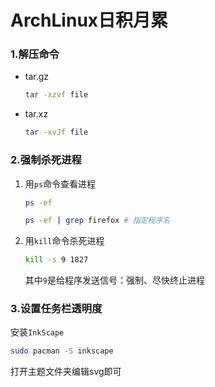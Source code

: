 # ArchLinux日积月累

### 1.解压命令

* tar.gz

  ```bash
  tar -xzvf file
  ```

* tar.xz

  ```bash
  tar -xvJf file
  ```

### 2.强制杀死进程

1. 用`ps`命令查看进程

   ```bash
   ps -ef
   ```

   ```bash
   ps -ef | grep firefox # 指定程序名
   ```

2. 用`kill`命令杀死进程

   ```bash
   kill -s 9 1827
   ```

   其中`9`是给程序发送信号：强制、尽快终止进程

### 3.设置任务栏透明度

安装`InkScape`

```bash
sudo pacman -S inkscape
```

打开主题文件夹编辑svg即可
